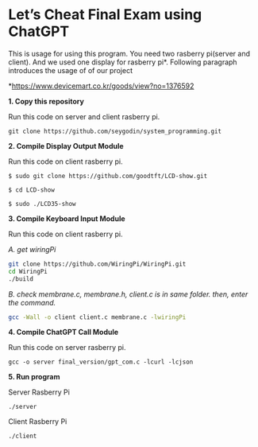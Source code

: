 # Let’s Cheat Final Exam using ChatGPT

This is usage for using this program. You need two rasberry pi(server and client). And we used one display for rasberry pi*. Following paragraph introduces the usage of of our project

*https://www.devicemart.co.kr/goods/view?no=1376592

**1. Copy this repository**

Run this code on server and client rasberry pi.
```shell
git clone https://github.com/seygodin/system_programming.git
```

**2. Compile Display Output Module**

Run this code on client rasberry pi.
```shell
$ sudo git clone https://github.com/goodtft/LCD-show.git

$ cd LCD-show

$ sudo ./LCD35-show
```

**3. Compile Keyboard Input Module**

Run this code on client rasberry pi.

*A. get wiringPi*
```bash
git clone https://github.com/WiringPi/WiringPi.git
cd WiringPi
./build
```

*B. check membrane.c, membrane.h, client.c is in same folder. then, enter the command.*

```bash
gcc -Wall -o client client.c membrane.c -lwiringPi
```

**4. Compile ChatGPT Call Module**

Run this code on server rasberry pi.
```shell
gcc -o server final_version/gpt_com.c -lcurl -lcjson
```

**5. Run program**

Server Rasberry Pi

```shell
./server
```

Client Rasberry Pi

```shell
./client
```
